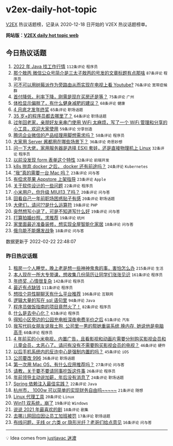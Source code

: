 # v2ex-daily-hot-topic

[V2EX](https://www.v2ex.com/) 热议话题榜，记录从 2020-12-18 日开始的 V2EX 热议话题榜单。

**网站版：[V2EX daily hot topic web](https://boojack.github.io/v2ex-daily-hot-topic-web/)**

## 今日热议话题

<!-- TODAY BEGIN -->

1. [2022 年 Java 找工作行情](https://www.v2ex.com/t/835637) `112条评论` `程序员`
1. [那个敖丙 微信公众号简介是三太子敖丙的号发的文章标题有点那啥](https://www.v2ex.com/t/835651) `87条评论` `程序员`
1. [可不可以用树莓派作为旁路由从而实现在电视上看 Youtube?](https://www.v2ex.com/t/835585) `76条评论` `宽带症候群`
1. [首付降低，利率下降，刚需是现在买房还是等？](https://www.v2ex.com/t/835597) `75条评论` `广州`
1. [体检显示偏胖了，有什么健身减肥的建议？](https://www.v2ex.com/t/835579) `68条评论` `健康`
1. [4 月底才发年终奖](https://www.v2ex.com/t/835572) `65条评论` `职场话题`
1. [35 岁+的程序员都去哪里了？](https://www.v2ex.com/t/835685) `64条评论` `职场话题`
1. [过年回老家，亲朋好友来串门使用 WiFi 太麻烦，写了一个 WiFi 管理和分享的小工具，欢迎大家使用](https://www.v2ex.com/t/835565) `59条评论` `分享创造`
1. [腾讯企业微信的产品经理用脚想需求吗？](https://www.v2ex.com/t/835641) `58条评论` `程序员`
1. [大家用 Server 酱都用在哪些场景下？](https://www.v2ex.com/t/835547) `36条评论` `奇思妙想`
1. [问一下大佬，家用服务器是选择 ESXI 套娃，还是直接物理机上 Linux](https://www.v2ex.com/t/835688) `32条评论` `程序员`
1. [以前没发现 form 表单这个特性](https://www.v2ex.com/t/835643) `32条评论` `前端开发`
1. [k8s 抛弃 docker 之后， docker 还有前途吗？](https://www.v2ex.com/t/835619) `24条评论` `Kubernetes`
1. [“我”真的需要一台 Mac 吗？](https://www.v2ex.com/t/835771) `23条评论` `问与答`
1. [有偿求苹果 Appstore 上架指导](https://www.v2ex.com/t/835717) `23条评论` `Apple`
1. [关于软件设计的一些问题](https://www.v2ex.com/t/835769) `22条评论` `程序员`
1. [小米用户，你升级 MIUI13 了吗？](https://www.v2ex.com/t/835714) `20条评论` `问与答`
1. [回看自己一年前职场困惑贴子有感](https://www.v2ex.com/t/835553) `20条评论` `职场话题`
1. [大佬们，请问??是什么运算符](https://www.v2ex.com/t/835766) `19条评论` `PHP`
1. [突然想写小说了，可是不知道写什么好](https://www.v2ex.com/t/835750) `19条评论` `问与答`
1. [打算拍婚纱照，求推荐](https://www.v2ex.com/t/835642) `19条评论` `杭州`
1. [家里面最近准备装修，想实现全屋智能化家居](https://www.v2ex.com/t/835690) `18条评论` `问与答`
1. [俄乌能不能爆发战争](https://www.v2ex.com/t/835675) `18条评论` `问与答`

数据更新于 2022-02-22 22:48:07

<!-- TODAY END -->

### 昨日热议话题

<!-- YESTERDAY BEGIN -->

1. [租房一个人睡觉，晚上老是想一些神神鬼鬼的事，害怕怎么办](https://www.v2ex.com/t/835303) `215条评论` `生活`
1. [本人现在一所大专带课，想收集几份简历让同学们涨涨见识](https://www.v2ex.com/t/835286) `161条评论` `程序员`
1. [年终奖, 心情很复杂](https://www.v2ex.com/t/835402) `142条评论` `程序员`
1. [最近有点缺钱](https://www.v2ex.com/t/835314) `111条评论` `程序员`
1. [想找个异性聊聊天有什么平台推荐](https://www.v2ex.com/t/835291) `106条评论` `互联网`
1. [逻辑大量的写在 sql 语句里](https://www.v2ex.com/t/835439) `94条评论` `Java`
1. [程序员做饭指南的项目竟然火了！](https://www.v2ex.com/t/835363) `82条评论` `程序员`
1. [什么是去中心化？](https://www.v2ex.com/t/835289) `63条评论` `程序员`
1. [得知小区旁边的公园充电桩深夜电费半价之后](https://www.v2ex.com/t/835413) `61条评论` `汽车`
1. [我写代码女朋友说我土狗, 公司里一男的帮她重装系统,换内存, 她说他是电脑高手](https://www.v2ex.com/t/835417) `60条评论` `程序员`
1. [4 年前买的小米电视，内置广告，且看影视和动画片需要分别购买影视会员和儿童会员，太恶心了。请问有没有不需要购买影视会员的电视？](https://www.v2ex.com/t/835310) `46条评论` `硬件`
1. [以后手机系统内的反诈中心是强制内置的吗？](https://www.v2ex.com/t/835486) `45条评论` `iOS`
1. [公司要改 996](https://www.v2ex.com/t/835444) `36条评论` `职场话题`
1. [第一次用 Mac OS，有什么应用推荐吗？](https://www.v2ex.com/t/835362) `27条评论` `问与答`
1. [请教，关于要不要请同事吃饭这件事](https://www.v2ex.com/t/835335) `26条评论` `程序员`
1. [年前领导主动说加薪，年后没有消息了](https://www.v2ex.com/t/835338) `24条评论` `职场话题`
1. [Spring 依赖注入最佳实践？](https://www.v2ex.com/t/835484) `22条评论` `Java`
1. [杭州市， 1000w 可以简单的实现财务自由吗~~~~~](https://www.v2ex.com/t/835476) `21条评论` `随想`
1. [Linux 代理工具](https://www.v2ex.com/t/835321) `20条评论` `Linux`
1. [Win11 双系统，崩了](https://www.v2ex.com/t/835345) `19条评论` `Windows`
1. [说说 2021 年最喜欢的剧](https://www.v2ex.com/t/835348) `18条评论` `剧集`
1. [去哪儿网回应因让员工加班被罚](https://www.v2ex.com/t/835391) `17条评论` `职场话题`
1. [布线问题，无线 or 六类 or 隐形光纤？老哥们给点意见](https://www.v2ex.com/t/835510) `16条评论` `问与答`

<!-- YESTERDAY END -->

---

💡 Idea comes from [justjavac 迷渡](https://github.com/justjavac/)
